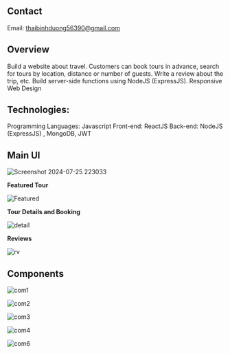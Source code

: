 ## Contact 
Email: thaibinhduong56390@gmail.com
## Overview
Build a website about travel. Customers can book tours in advance, search for tours by location, distance or number of guests. Write a review about the trip, etc.
Build server-side functions using NodeJS (ExpressJS).
Responsive Web Design
## Technologies:
Programming Languages: Javascript 
Front-end: ReactJS
Back-end: NodeJS (ExpressJS) , MongoDB, JWT
## Main UI 
![Screenshot 2024-07-25 223033](https://github.com/user-attachments/assets/02d41ed4-9a81-4b6b-8869-fce06ce864d5)

**Featured Tour**

![Featured](https://github.com/user-attachments/assets/aff5c8c2-a73d-4521-aa6d-3edf8267b5fa)

**Tour Details and Booking**

![detail](https://github.com/user-attachments/assets/e5ffc286-3cde-49c4-b87b-87273f6e2e87)

**Reviews**

![rv](https://github.com/user-attachments/assets/b8469982-cf3b-49ee-995c-d126d85500a9)

## Components

![com1](https://github.com/user-attachments/assets/2711a7b6-ca27-40ba-90a1-f1e4343f1a6c)


![com2](https://github.com/user-attachments/assets/8c6b5b6c-b7dd-4a71-a1c0-8ba540fbd7ac)


![com3](https://github.com/user-attachments/assets/8b58c257-ed25-4577-b319-fac1c2068618)


![com4](https://github.com/user-attachments/assets/d1863a15-7d66-4308-8d49-49588bd43fed)


![com6](https://github.com/user-attachments/assets/4acdc9d1-31c9-42cd-bca0-6858dee46203)
